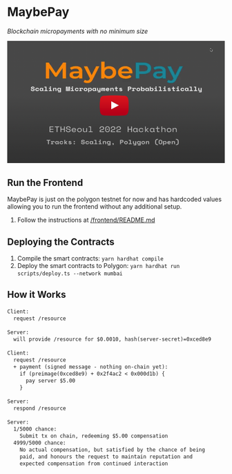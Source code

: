 # MaybePay

*Blockchain micropayments with no minimum size*

[![Demo video](./assets/video-icon.png)](https://www.youtube.com/watch?v=flhXOMp9hWI)

## Run the Frontend

MaybePay is just on the polygon testnet for now and has hardcoded values
allowing you to run the frontend without any additional setup.

1. Follow the instructions at [/frontend/README.md](./frontend/README.md)

## Deploying the Contracts

1. Compile the smart contracts: `yarn hardhat compile`
2. Deploy the smart contracts to Polygon: `yarn hardhat run scripts/deploy.ts --network mumbai`

## How it Works

```
Client:
  request /resource

Server:
  will provide /resource for $0.0010, hash(server-secret)=0xced8e9

Client:
  request /resource
  + payment (signed message - nothing on-chain yet):
    if (preimage(0xced8e9) + 0x2f4ac2 < 0x000d1b) {
      pay server $5.00
    }

Server:
  respond /resource

Server:
  1/5000 chance:
    Submit tx on chain, redeeming $5.00 compensation
  4999/5000 chance:
    No actual compensation, but satisfied by the chance of being
    paid, and honours the request to maintain reputation and
    expected compensation from continued interaction
```

